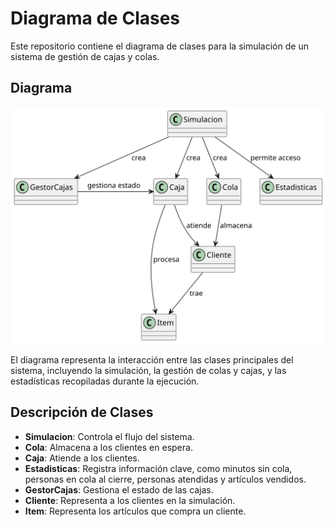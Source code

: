 # Diagrama de Clases

Este repositorio contiene el diagrama de clases para la simulación de un sistema de gestión de cajas y colas.

## Diagrama

![Diagrama de Clases](/images/modelosUML/diagramaDeClases.svg)

El diagrama representa la interacción entre las clases principales del sistema, incluyendo la simulación, la gestión de colas y cajas, y las estadísticas recopiladas durante la ejecución.

## Descripción de Clases

- **Simulacion**: Controla el flujo del sistema.
- **Cola**: Almacena a los clientes en espera.
- **Caja**: Atiende a los clientes.
- **Estadisticas**: Registra información clave, como minutos sin cola, personas en cola al cierre, personas atendidas y artículos vendidos.
- **GestorCajas**: Gestiona el estado de las cajas.
- **Cliente**: Representa a los clientes en la simulación.
- **Item**: Representa los artículos que compra un cliente.